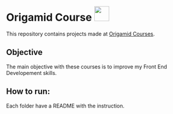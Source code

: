 # Origamid Course <code><img width="40px" src="https://avatars1.githubusercontent.com/u/1330847?s=460&v=4"></code>
This repository contains projects made at [Origamid Courses](https://www.origamid.com/). 

## Objective
The main objective with these courses is to improve my Front End Developement skills.

## How to run:
Each folder have a README with the instruction.
